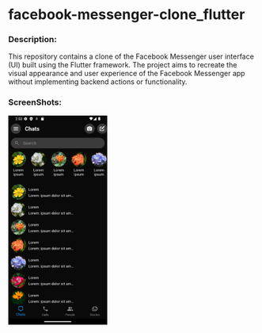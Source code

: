 # facebook-messenger-clone_flutter

<h3>Description:</h3>
<p>This repository contains a clone of the Facebook Messenger user interface (UI) built using the Flutter framework. The project aims to recreate the visual appearance and user experience of the Facebook Messenger app without implementing backend actions or functionality.</p>


<h3>ScreenShots:</h3>
<img src="assets/screenshot.png" width="200" />
